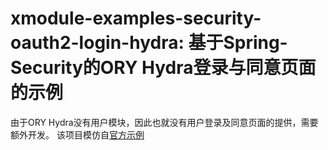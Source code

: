 # xmodule-examples-security-oauth2-login-hydra: 基于Spring-Security的ORY Hydra登录与同意页面的示例

由于ORY Hydra没有用户模块，因此也就没有用户登录及同意页面的提供，需要额外开发。
该项目模仿自[官方示例](https://github.com/ory/hydra-login-consent-node)